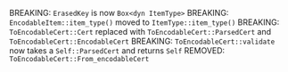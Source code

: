 BREAKING: `ErasedKey` is now `Box<dyn ItemType>`
BREAKING: `EncodableItem::item_type()` moved to `ItemType::item_type()`
BREAKING: `ToEncodableCert::Cert` replaced with `ToEncodableCert::ParsedCert` and `ToEncodableCert::EncodableCert`
BREAKING: `ToEncodableCert::validate` now takes a `Self::ParsedCert` and returns `Self`
REMOVED: `ToEncodableCert::From_encodableCert`

